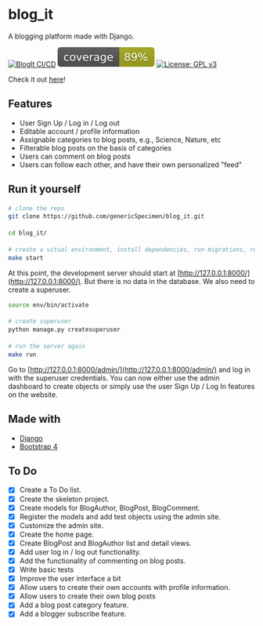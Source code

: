 # blog_it
A blogging platform made with Django.

[![BlogIt CI/CD](https://github.com/genericSpecimen/blog_it/actions/workflows/blogit-CI-CD.yml/badge.svg)](https://github.com/genericSpecimen/blog_it/actions/workflows/blogit-CI-CD.yml)
![Coverage](https://raw.githubusercontent.com/genericSpecimen/blog_it/main/coverage.svg)
[![License: GPL v3](https://img.shields.io/badge/License-GPLv3-blue.svg)](https://www.gnu.org/licenses/gpl-3.0)

Check it out [here](https://blogit-now.herokuapp.com/blog/)!

## Features

* User Sign Up / Log in / Log out
* Editable account / profile information
* Assignable categories to blog posts, e.g., Science, Nature, etc
* Filterable blog posts on the basis of categories
* Users can comment on blog posts
* Users can follow each other, and have their own personalized "feed"

## Run it yourself


```bash
# clone the repo
git clone https://github.com/genericSpecimen/blog_it.git

cd blog_it/

# create a vitual environment, install dependencies, run migrations, run the server
make start
```

At this point, the development server should start at [http://127.0.0.1:8000/](http://127.0.0.1:8000/). But there is no data in the database. We also need to create a superuser.

```bash
source env/bin/activate

# create superuser
python manage.py createsuperuser

# run the server again
make run
```

Go to [http://127.0.0.1:8000/admin/](http://127.0.0.1:8000/admin/) and log in with the superuser credentials. You can now either use the admin dashboard to create objects or simply use the user Sign Up / Log In features on the website.

## Made with

* [Django](https://www.djangoproject.com/)
* [Bootstrap 4](https://getbootstrap.com/)

## To Do
- [x] Create a To Do list.
- [x] Create the skeleton project.
- [x] Create models for BlogAuthor, BlogPost, BlogComment.
- [x] Register the models and add test objects using the admin site.
- [x] Customize the admin site.
- [x] Create the home page.
- [x] Create BlogPost and BlogAuthor list and detail views.
- [x] Add user log in / log out functionality.
- [x] Add the functionality of commenting on blog posts.
- [x] Write basic tests
- [x] Improve the user interface a bit
- [x] Allow users to create their own accounts with profile information.
- [x] Allow users to create their own blog posts
- [x] Add a blog post category feature.
- [x] Add a blogger subscribe feature.
